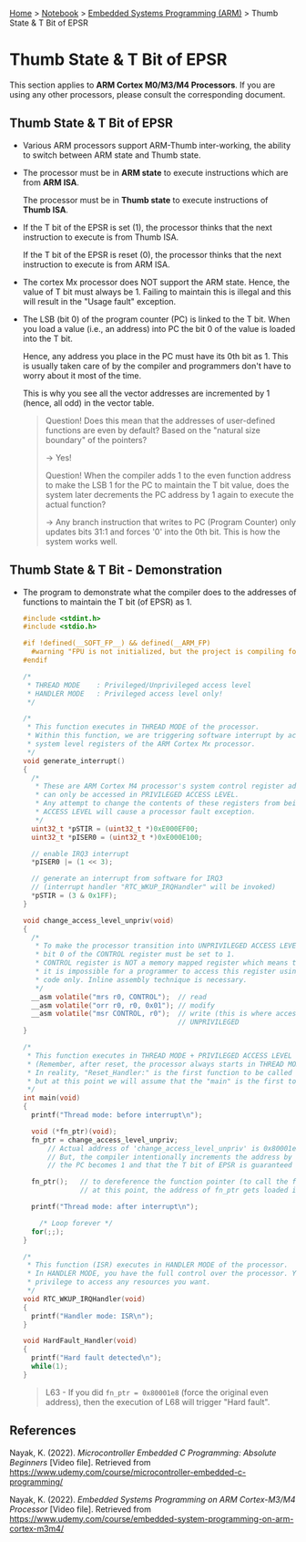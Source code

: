 <a href="../../">Home</a> > <a href="../notebook">Notebook</a> > <a href="./">Embedded Systems Programming (ARM)</a> > Thumb State & T Bit of EPSR

# Thumb State & T Bit of EPSR

This section applies to **ARM Cortex M0/M3/M4 Processors**. If you are using any other processors, please consult the corresponding document.



## Thumb State & T Bit of EPSR

* Various ARM processors support ARM-Thumb inter-working, the ability to switch between ARM state and Thumb state.

* The processor must be in **ARM state** to execute instructions which are from **ARM ISA**.

  The processor must be in **Thumb state** to execute instructions of **Thumb ISA**.

* If the T bit of the EPSR is set (1), the processor thinks that the next instruction to execute is from Thumb ISA.

  If the T bit of the EPSR is reset (0), the processor thinks that the next instruction to execute is from ARM ISA.

* The cortex Mx processor does NOT support the ARM state. Hence, the value of T bit must always be 1. Failing to maintain this is illegal and this will result in the "Usage fault" exception.

* The LSB (bit 0) of the program counter (PC) is linked to the T bit. When you load a value (i.e., an address) into PC the bit 0 of the value is loaded into the T bit.

  Hence, any address you place in the PC must have its 0th bit as 1. This is usually taken care of by the compiler and programmers don't have to worry about it most of the time.

  This is why you see all the vector addresses are incremented by 1 (hence, all odd) in the vector table.

  > Question! Does this mean that the addresses of user-defined functions are even by default? Based on the "natural size boundary" of the pointers?
  >
  > $\to$ Yes!
  >
  > Question! When the compiler adds 1 to the even function address to make the LSB 1  for the PC to maintain the T bit value, does the system later decrements the PC address by 1 again to execute the actual function?
  >
  > $\to$ Any branch instruction that writes to PC (Program Counter) only updates  bits 31:1 and forces '0' into the 0th bit. This is how the system works  well.



## Thumb State & T Bit - Demonstration

* The program to demonstrate what the compiler does to the addresses of functions to maintain the T bit (of EPSR)  as 1.

  ```c
  #include <stdint.h>
  #include <stdio.h>
  
  #if !defined(__SOFT_FP__) && defined(__ARM_FP)
    #warning "FPU is not initialized, but the project is compiling for an FPU. Please initialize the FPU before use."
  #endif
  
  /*
   * THREAD MODE	: Privileged/Unprivileged access level
   * HANDLER MODE	: Privileged access level only!
   */
  
  /*
   * This function executes in THREAD MODE of the processor.
   * Within this function, we are triggering software interrupt by accessing the
   * system level registers of the ARM Cortex Mx processor.
   */
  void generate_interrupt()
  {
  	/*
  	 * These are ARM Cortex M4 processor's system control register addresses which
  	 * can only be accessed in PRIVILEGED ACCESS LEVEL.
  	 * Any attempt to change the contents of these registers from being in UNPRIVILEGED
  	 * ACCESS LEVEL will cause a processor fault exception.
  	 */
  	uint32_t *pSTIR = (uint32_t *)0xE000EF00;
  	uint32_t *pISER0 = (uint32_t *)0xE000E100;
  
  	// enable IRQ3 interrupt
  	*pISER0 |= (1 << 3);
  
  	// generate an interrupt from software for IRQ3
  	// (interrupt handler "RTC_WKUP_IRQHandler" will be invoked)
  	*pSTIR = (3 & 0x1FF);
  }
  
  void change_access_level_unpriv(void)
  {
  	/*
  	 * To make the processor transition into UNPRIVILEGED ACCESS LEVEL,
  	 * bit 0 of the CONTROL register must be set to 1.
  	 * CONTROL register is NOT a memory mapped register which means that
  	 * it is impossible for a programmer to access this register using C
  	 * code only. Inline assembly technique is necessary.
  	 */
  	__asm volatile("mrs r0, CONTROL");	// read
  	__asm volatile("orr r0, r0, 0x01");	// modify
  	__asm volatile("msr CONTROL, r0");	// write (this is where access level changes to
  										// UNPRIVILEGED
  }
  
  /*
   * This function executes in THREAD MODE + PRIVILEGED ACCESS LEVEL of the processor.
   * (Remember, after reset, the processor always starts in THREAD MODE.)
   * In reality, "Reset_Handler:" is the first function to be called on reset,
   * but at this point we will assume that the "main" is the first to be called.
   */
  int main(void)
  {
  	printf("Thread mode: before interrupt\n");
  
  	void (*fn_ptr)(void);
  	fn_ptr = change_access_level_unpriv;
  		// Actual address of 'change_access_level_unpriv' is 0x80001e8 (even).
  		// But, the compiler intentionally increments the address by 1 so that the bit 0 of
  		// the PC becomes 1 and that the T bit of EPSR is guaranteed to be 1.
  
  	fn_ptr();	// to dereference the function pointer (to call the function), use ()
  				// at this point, the address of fn_ptr gets loaded into PC
  
  	printf("Thread mode: after interrupt\n");
  
      /* Loop forever */
  	for(;;);
  }
  
  /*
   * This function (ISR) executes in HANDLER MODE of the processor.
   * In HANDLER MODE, you have the full control over the processor. You have the
   * privilege to access any resources you want.
   */
  void RTC_WKUP_IRQHandler(void)
  {
  	printf("Handler mode: ISR\n");
  }
  
  void HardFault_Handler(void)
  {
  	printf("Hard fault detected\n");
  	while(1);
  }
  ```

  > L63 - If you did `fn_ptr = 0x80001e8` (force the original even address), then the execution of L68 will trigger "Hard fault".

  



## References

Nayak, K. (2022). *Microcontroller Embedded C Programming: Absolute Beginners* [Video file]. Retrieved from  https://www.udemy.com/course/microcontroller-embedded-c-programming/

Nayak, K. (2022). *Embedded Systems Programming on ARM Cortex-M3/M4 Processor* [Video file]. Retrieved from  https://www.udemy.com/course/embedded-system-programming-on-arm-cortex-m3m4/
